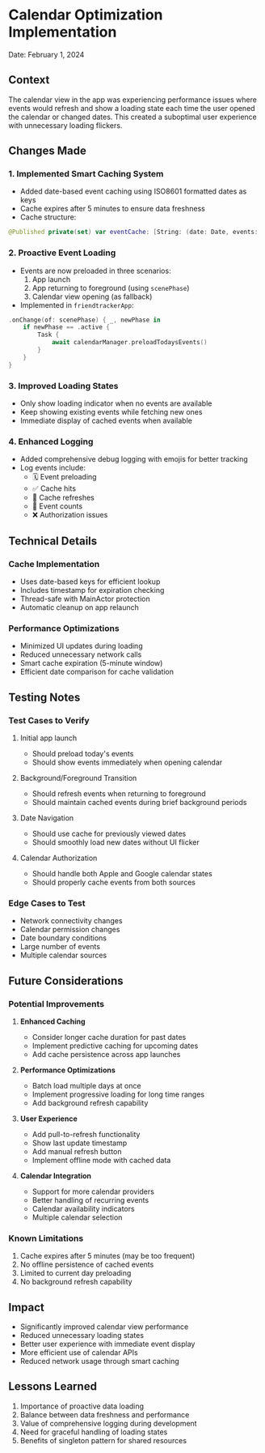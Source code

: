 # Calendar Optimization Implementation
Date: February 1, 2024

## Context
The calendar view in the app was experiencing performance issues where events would refresh and show a loading state each time the user opened the calendar or changed dates. This created a suboptimal user experience with unnecessary loading flickers.

## Changes Made

### 1. Implemented Smart Caching System
- Added date-based event caching using ISO8601 formatted dates as keys
- Cache expires after 5 minutes to ensure data freshness
- Cache structure:
```swift
@Published private(set) var eventCache: [String: (date: Date, events: [CalendarEvent])] = [:]
```

### 2. Proactive Event Loading
- Events are now preloaded in three scenarios:
  1. App launch
  2. App returning to foreground (using `scenePhase`)
  3. Calendar view opening (as fallback)
- Implemented in `friendtrackerApp`:
```swift
.onChange(of: scenePhase) { _, newPhase in
    if newPhase == .active {
        Task {
            await calendarManager.preloadTodaysEvents()
        }
    }
}
```

### 3. Improved Loading States
- Only show loading indicator when no events are available
- Keep showing existing events while fetching new ones
- Immediate display of cached events when available

### 4. Enhanced Logging
- Added comprehensive debug logging with emojis for better tracking
- Log events include:
  - 🗓 Event preloading
  - ✅ Cache hits
  - 🔄 Cache refreshes
  - 📅 Event counts
  - ❌ Authorization issues

## Technical Details

### Cache Implementation
- Uses date-based keys for efficient lookup
- Includes timestamp for expiration checking
- Thread-safe with MainActor protection
- Automatic cleanup on app relaunch

### Performance Optimizations
- Minimized UI updates during loading
- Reduced unnecessary network calls
- Smart cache expiration (5-minute window)
- Efficient date comparison for cache validation

## Testing Notes

### Test Cases to Verify
1. Initial app launch
   - Should preload today's events
   - Should show events immediately when opening calendar

2. Background/Foreground Transition
   - Should refresh events when returning to foreground
   - Should maintain cached events during brief background periods

3. Date Navigation
   - Should use cache for previously viewed dates
   - Should smoothly load new dates without UI flicker

4. Calendar Authorization
   - Should handle both Apple and Google calendar states
   - Should properly cache events from both sources

### Edge Cases to Test
- Network connectivity changes
- Calendar permission changes
- Date boundary conditions
- Large number of events
- Multiple calendar sources

## Future Considerations

### Potential Improvements
1. **Enhanced Caching**
   - Consider longer cache duration for past dates
   - Implement predictive caching for upcoming dates
   - Add cache persistence across app launches

2. **Performance Optimizations**
   - Batch load multiple days at once
   - Implement progressive loading for long time ranges
   - Add background refresh capability

3. **User Experience**
   - Add pull-to-refresh functionality
   - Show last update timestamp
   - Add manual refresh button
   - Implement offline mode with cached data

4. **Calendar Integration**
   - Support for more calendar providers
   - Better handling of recurring events
   - Calendar availability indicators
   - Multiple calendar selection

### Known Limitations
1. Cache expires after 5 minutes (may be too frequent)
2. No offline persistence of cached events
3. Limited to current day preloading
4. No background refresh capability

## Impact
- Significantly improved calendar view performance
- Reduced unnecessary loading states
- Better user experience with immediate event display
- More efficient use of calendar APIs
- Reduced network usage through smart caching

## Lessons Learned
1. Importance of proactive data loading
2. Balance between data freshness and performance
3. Value of comprehensive logging during development
4. Need for graceful handling of loading states
5. Benefits of singleton pattern for shared resources 